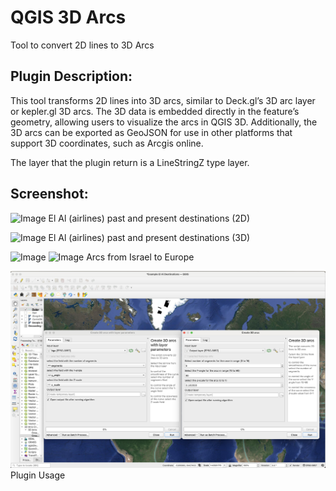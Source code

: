 # QGIS 3D Arcs

Tool to convert 2D lines to 3D Arcs

## Plugin Description:

This tool transforms 2D lines into 3D arcs, similar to Deck.gl’s 3D arc layer or kepler.gl 3D arcs. The 3D data is embedded directly in the feature’s geometry, allowing users to visualize the arcs in QGIS 3D.
Additionally, the 3D arcs can be exported as GeoJSON for use in other platforms that support 3D coordinates, such as Arcgis online.

The layer that the plugin return is a LineStringZ type layer.

## Screenshot:

![Image](media/elal_past_present_destinations.png)
El Al (airlines) past and present destinations (2D)

![Image](media/world_view.png)
El Al (airlines) past and present destinations (3D)

![Image](media/europe.png)
![Image](media/europe_3d.png)
Arcs from Israel to Europe

![Image](media/plugin_usage.png)
Plugin Usage
